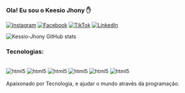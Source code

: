 ### Ola! Eu sou o Keesio Jhony ✋
[![Instagram](https://img.shields.io/badge/Instagram-E4405F?style=for-the-badge&logo=instagram&logoColor=white)](https://instagram.com/kessio.ie)
[![Facebook](https://img.shields.io/badge/Facebook-1877F2?style=for-the-badge&logo=facebook&logoColor=white)](https://facebook.com/kessiojhonyoficial)
[![TikTok](https://img.shields.io/badge/TikTok-000000?style=for-the-badge&logo=tiktok&logoColor=white)](https://TikTok.com/kessio.ie)
[![LinkedIn](https://img.shields.io/badge/LinkedIn-0077B5?style=for-the-badge&logo=linkedin&logoColor=white)](https://www.linkedin.com/in/kessiojhonycunha)

![Kessio-Jhony GitHub stats](https://github-readme-stats.vercel.app/api?username=kessio-jhony&show_icons=true&theme=radical)

### Tecnologias:

<div style="display: inline_block" ><br>
<img align="center" alt="html5" src="https://img.shields.io/badge/HTML5-E34F26?style=for-the-badge&logo=html5&logoColor=white" />
<img align="center" alt="html5" src="https://img.shields.io/badge/CSS3-1572B6?style=for-the-badge&logo=css3&logoColor=white" />
<img align="center" alt="html5" src="https://img.shields.io/badge/JavaScript-F7DF1E?style=for-the-badge&logo=javascript&logoColor=black" />
<img align="center" alt="html5" src="https://img.shields.io/badge/TypeScript-007ACC?style=for-the-badge&logo=typescript&logoColor=white" />
<img align="center" alt="html5" src="https://img.shields.io/badge/React-20232A?style=for-the-badge&logo=react&logoColor=61DAFB" />
<img align="center" alt="html5" src="https://img.shields.io/badge/Node.js-43853D?style=for-the-badge&logo=node.js&logoColor=white" />
</div><br>
Apaixonado por Tecnologia, e ajudar o mundo através da programação.

